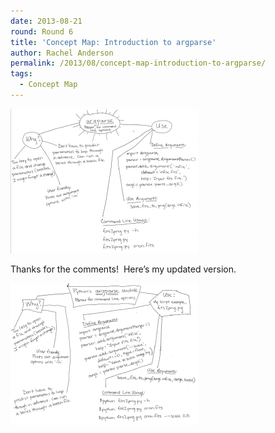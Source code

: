 ```yaml
---
date: 2013-08-21
round: Round 6
title: 'Concept Map: Introduction to argparse'
author: Rachel Anderson
permalink: /2013/08/concept-map-introduction-to-argparse/
tags:
  - Concept Map
---
```

[<img class="size-medium wp-image-4018 aligncenter" alt="argparse" src="/uploads/2013/08/argparse-300x231.png" width="300" height="231" />][1]

Thanks for the comments!  Here&#8217;s my updated version.

[<img class="aligncenter size-medium wp-image-4079" alt="Introduction to argparse (2)" src="/uploads/2013/08/argparse2-300x227.png" width="300" height="227" />][2]

 [1]: /uploads/2013/08/argparse.png
 [2]: /uploads/2013/08/argparse2.png

